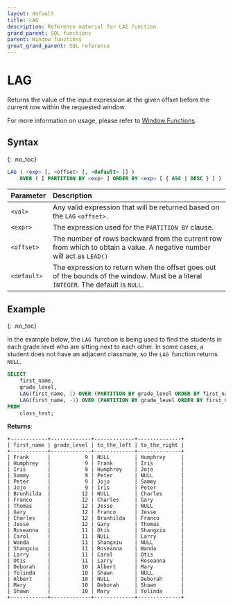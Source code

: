```yaml
---
layout: default
title: LAG
description: Reference material for LAG function
grand_parent: SQL functions
parent: Window functions
great_grand_parent: SQL reference
---
```


# LAG

Returns the value of the input expression at the given offset before the current row within the requested window.

For more information on usage, please refer to [Window Functions](./window-functions.md).

## Syntax
{: .no_toc}

```sql
LAG ( <exp> [, <offset> [, <default> ]] )
    OVER ( [ PARTITION BY <exp> ] ORDER BY <exp> [ { ASC | DESC } ] )
```

| Parameter   | Description                                                                                                                  |
| :----------- | :---------------------------------------------------------------------------------------------------------------------------- |
| `<val>`     | Any valid expression that will be returned based on the `LAG` `<offset>.`                                                    |
| `<expr>`    | The expression used for the `PARTITION BY` clause.                                                                           |
| `<offset>`  | The number of rows backward from the current row from which to obtain a value. A negative number will act as `LEAD()`        |
| `<default>` | The expression to return when the offset goes out of the bounds of the window. Must be a literal `INTEGER`. The default is `NULL`. |

## Example
{: .no_toc}

In the example below, the `LAG `function is being used to find the students in each grade level who are sitting next to each other. In some cases, a student does not have an adjacent classmate, so the `LAG `function returns `NULL`.

```sql
SELECT
	first_name,
	grade_level,
	LAG(first_name, 1) OVER (PARTITION BY grade_level ORDER BY first_name ) AS to_the_left,
	LAG(first_name, -1) OVER (PARTITION BY grade_level ORDER BY first_name ) AS to_the_right
FROM
	class_test;
```

**Returns**:

```
+------------+-------------+-------------+--------------+
| first_name | grade_level | to_the_left | to_the_right |
+------------+-------------+-------------+--------------+
| Frank      |           9 | NULL        | Humphrey     |
| Humphrey   |           9 | Frank       | Iris         |
| Iris       |           9 | Humphrey    | Jojo         |
| Sammy      |           9 | Peter       | NULL         |
| Peter      |           9 | Jojo        | Sammy        |
| Jojo       |           9 | Iris        | Peter        |
| Brunhilda  |          12 | NULL        | Charles      |
| Franco     |          12 | Charles     | Gary         |
| Thomas     |          12 | Jesse       | NULL         |
| Gary       |          12 | Franco      | Jesse        |
| Charles    |          12 | Brunhilda   | Franco       |
| Jesse      |          12 | Gary        | Thomas       |
| Roseanna   |          11 | Otis        | Shangxiu     |
| Carol      |          11 | NULL        | Larry        |
| Wanda      |          11 | Shangxiu    | NULL         |
| Shangxiu   |          11 | Roseanna    | Wanda        |
| Larry      |          11 | Carol       | Otis         |
| Otis       |          11 | Larry       | Roseanna     |
| Deborah    |          10 | Albert      | Mary         |
| Yolinda    |          10 | Shawn       | NULL         |
| Albert     |          10 | NULL        | Deborah      |
| Mary       |          10 | Deborah     | Shawn        |
| Shawn      |          10 | Mary        | Yolinda      |
+------------+-------------+-------------+--------------+
```
